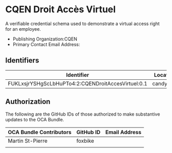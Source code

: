 # CQEN Droit Accès Virtuel

A verifiable credential schema used to demonstrate a virtual access right for an employee.

- Publishing Organization:CQEN
- Primary Contact Email Address:

## Identifiers

| Identifier                                                                         | Location  | URL                                                   |
| ---------------------------------------------------------------------------------- | --------- | ----------------------------------------------------- |
| FUKLxsjrYSHgScLbHuPTo4:2:CQENDroitAccesVirtuel:0.1 | candy:dev | https://candyscan.idlab.org/tx/CANDY_DEV/domain/31984 |

## Authorization

The following are the GitHub IDs of those authorized to make substantive updates to the OCA Bundle.

| OCA Bundle Contributors | GitHub ID  | Email Address                         |
| ----------------------- | ---------- | ------------------------------------- |
| Martin St-Pierre        | foxbike    |                                       |
|                         |            |                                       |
